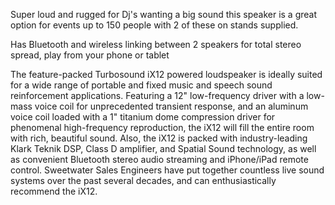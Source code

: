 Super loud and rugged for Dj's wanting a big sound this speaker is a great option for events up to 150 people with 2 of these on stands supplied.

Has Bluetooth and wireless linking between 2 speakers for total stereo spread, play from your phone or tablet  

The feature-packed Turbosound iX12 powered loudspeaker is ideally suited for a wide range of portable and fixed music and speech sound reinforcement applications. Featuring a 12" low-frequency driver with a low-mass voice coil for unprecedented transient response, and an aluminum voice coil loaded with a 1" titanium dome compression driver for phenomenal high-frequency reproduction, the iX12 will fill the entire room with rich, beautiful sound. Also, the iX12 is packed with industry-leading Klark Teknik DSP, Class D amplifier, and Spatial Sound technology, as well as convenient Bluetooth stereo audio streaming and iPhone/iPad remote control. Sweetwater Sales Engineers have put together countless live sound systems over the past several decades, and can enthusiastically recommend the iX12.
